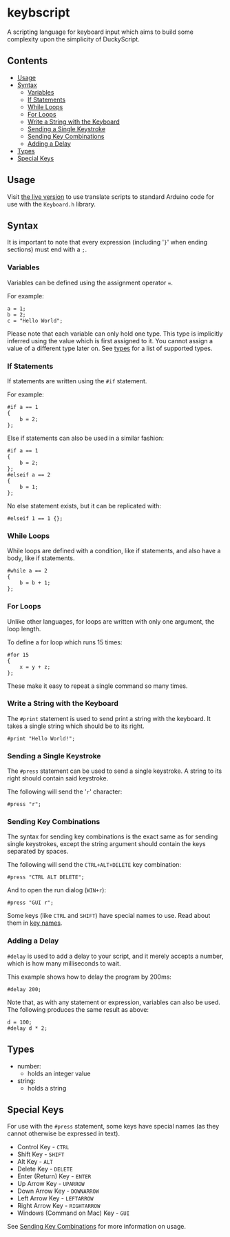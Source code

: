---
---

# keybscript
A scripting language for keyboard input which aims to build some complexity upon the simplicity of DuckyScript.


## Contents
- [Usage](#usage)
- [Syntax](#syntax)
    - [Variables](#variables)
    - [If Statements](#if-statements)
    - [While Loops](#while-loops)
    - [For Loops](#for-loops)
    - [Write a String with the Keyboard](#write-a-string-with-the-keyboard)
    - [Sending a Single Keystroke](#sending-a-single-keystroke)
    - [Sending Key Combinations](#sending-key-combinations)
    - [Adding a Delay](#adding-a-delay)
- [Types](#types)
- [Special Keys](#special-keys)

## Usage
Visit [the live version](https://willumz.github.io/keybscript) to use translate scripts to standard Arduino code for use with the `Keyboard.h` library.

## Syntax
It is important to note that every expression (including '`}`' when ending sections) must end with a `;`.

### Variables
Variables can be defined using the assignment operator `=`.

For example:
```
a = 1;
b = 2;
c = "Hello World";
```

Please note that each variable can only hold one type. This type is implicitly inferred using the value which is first assigned to it. You cannot assign a value of a different type later on. See [types](#types) for a list of supported types.

### If Statements
If statements are written using the `#if` statement.

For example:
```
#if a == 1
{
    b = 2;
};
```
Else if statements can also be used in a similar fashion:
```
#if a == 1
{
    b = 2;
};
#elseif a == 2
{
    b = 1;
};
```
No else statement exists, but it can be replicated with:
```
#elseif 1 == 1 {};
```

### While Loops
While loops are defined with a condition, like if statements, and also have a body, like if statements.
```
#while a == 2
{
    b = b + 1;
};
```

### For Loops
Unlike other languages, for loops are written with only one argument, the loop length.

To define a for loop which runs 15 times:
```
#for 15
{
    x = y + z;
};
```
These make it easy to repeat a single command so many times.

### Write a String with the Keyboard
The `#print` statement is used to send print a string with the keyboard. It takes a single string which should be to its right.
```
#print "Hello World!";
```

### Sending a Single Keystroke
The `#press` statement can be used to send a single keystroke. A string to its right should contain said keystroke.

The following will send the '`r`' character:
```
#press "r";
```

### Sending Key Combinations
The syntax for sending key combinations is the exact same as for sending single keystrokes, except the string argument should contain the keys separated by spaces.

The following will send the `CTRL+ALT+DELETE` key combination:
```
#press "CTRL ALT DELETE";
```
And to open the run dialog (`WIN+r`):
```
#press "GUI r";
```
Some keys (like `CTRL` and `SHIFT`) have special names to use. Read about them in [key names](#special-keys).

### Adding a Delay
`#delay` is used to add a delay to your script, and it merely accepts a number, which is how many milliseconds to wait.

This example shows how to delay the program by 200ms:
```
#delay 200;
```
Note that, as with any statement or expression, variables can also be used. The following produces the same result as above:
```
d = 100;
#delay d * 2;
```

## Types

- number:
    - holds an integer value
- string:
    - holds a string

## Special Keys
For use with the `#press` statement, some keys have special names (as they cannot otherwise be expressed in text).

- Control Key - `CTRL`
- Shift Key - `SHIFT`
- Alt Key - `ALT`
- Delete Key - `DELETE`
- Enter (Return) Key - `ENTER`
- Up Arrow Key - `UPARROW`
- Down Arrow Key - `DOWNARROW`
- Left Arrow Key - `LEFTARROW`
- Right Arrow Key - `RIGHTARROW`
- Windows (Command on Mac) Key - `GUI`

See [Sending Key Combinations](#sending-key-combinations) for more information on usage.